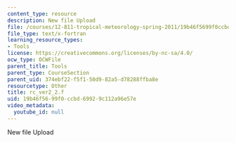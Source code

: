 ```yaml
---
content_type: resource
description: New file Upload
file: /courses/12-811-tropical-meteorology-spring-2011/19b46f5699f0ccbd69929c112a96e57e_rc_ver2_2.f
file_type: text/x-fortran
learning_resource_types:
- Tools
license: https://creativecommons.org/licenses/by-nc-sa/4.0/
ocw_type: OCWFile
parent_title: Tools
parent_type: CourseSection
parent_uid: 374ebf22-f5f1-50d9-82a5-d78288ffba8e
resourcetype: Other
title: rc_ver2_2.f
uid: 19b46f56-99f0-ccbd-6992-9c112a96e57e
video_metadata:
  youtube_id: null
---
```

New file Upload
